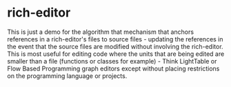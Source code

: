# rich-editor
This is just a demo for the algorithm that mechanism that anchors references in a rich-editor's files to source files - updating the references in the event that the source files are modified without involving the rich-editor.
This is most useful for editing code where the units that are being edited are smaller than a file (functions or classes for example) - Think LightTable or Flow Based Programming graph editors except without placing restrictions on the programming language or projects.
